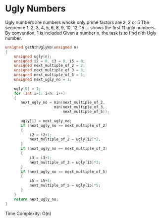 # Ugly Numbers

Ugly numbers are numbers whose only prime factors are 2, 3 or 5
The sequence 1, 2, 3, 4, 5, 6, 8, 9, 10, 12, 15
… shows the first 11 ugly numbers. By convention, 1 is included
Given a number n, the task is to find n’th Ugly number.

```cpp
unsigned getNthUglyNo(unsigned n) 
{ 
    unsigned ugly[n]; 
    unsigned i2 = 0, i3 = 0, i5 = 0; 
    unsigned next_multiple_of_2 = 2; 
    unsigned next_multiple_of_3 = 3; 
    unsigned next_multiple_of_5 = 5; 
    unsigned next_ugly_no = 1; 
  
    ugly[0] = 1; 
    for (int i=1; i<n; i++) 
    { 
       next_ugly_no = min(next_multiple_of_2,
                      min(next_multiple_of_3,
                          next_multiple_of_5)); 
        
       ugly[i] = next_ugly_no; 
       if (next_ugly_no == next_multiple_of_2) 
       { 
           i2 = i2+1; 
           next_multiple_of_2 = ugly[i2]*2; 
       } 
       if (next_ugly_no == next_multiple_of_3) 
       { 
           i3 = i3+1; 
           next_multiple_of_3 = ugly[i3]*3; 
       } 
       if (next_ugly_no == next_multiple_of_5) 
       { 
           i5 = i5+1; 
           next_multiple_of_5 = ugly[i5]*5; 
       } 
    } 
    return next_ugly_no; 
} 
```
Time Complexity: O(n)
